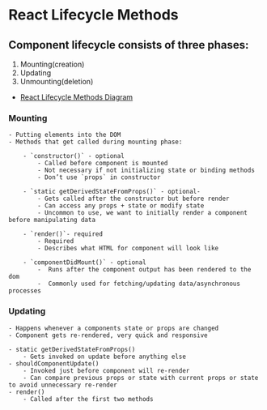 # React Lifecycle Methods

## Component lifecycle consists of three phases:

1. Mounting(creation)
2. Updating
3. Unmounting(deletion)


- [React Lifecycle Methods Diagram](https://projects.wojtekmaj.pl/react-lifecycle-methods-diagram/)

### Mounting

    - Putting elements into the DOM
    - Methods that get called during mounting phase: 

        - `constructor()` - optional
            - Called before component is mounted
            - Not necessary if not initializing state or binding methods
            - Don’t use `props` in constructor

        - `static getDerivedStateFromProps()` - optional-
            - Gets called after the constructor but before render
            - Can access any props + state or modify state
            - Uncommon to use, we want to initially render a component before manipulating data

        - `render()`- required
            - Required
            - Describes what HTML for component will look like

        - `componentDidMount()` - optional
            -  Runs after the component output has been rendered to the dom
            -  Commonly used for fetching/updating data/asynchronous processes

### Updating

    - Happens whenever a components state or props are changed
    - Component gets re-rendered, very quick and responsive

    - static getDerivedStateFromProps()
        - Gets invoked on update before anything else
    - shouldComponentUpdate()
        - Invoked just before component will re-render
        - Can compare previous props or state with current props or state to avoid unnecessary re-render
    - render()
        - Called after the first two methods